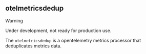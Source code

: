 ## otelmetricsdedup

> [!WARNING]  
> Under development, not ready for production use.

The `otelmetricsdedup` is a opentelemetry metrics processor that deduplicates metrics data.